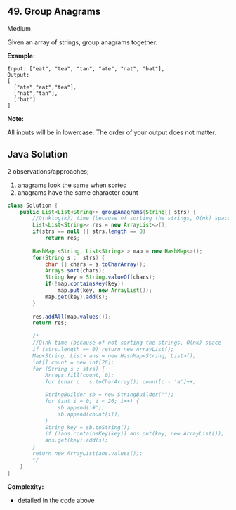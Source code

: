 ## 49. Group Anagrams
Medium

Given an array of strings, group anagrams together.

**Example:**
```
Input: ["eat", "tea", "tan", "ate", "nat", "bat"],
Output:
[
  ["ate","eat","tea"],
  ["nat","tan"],
  ["bat"]
]
```

**Note:**

All inputs will be in lowercase.
The order of your output does not matter.

## Java Solution
2 observations/approaches;
1. anagrams look the same when sorted
2. anagrams have the same character count

```java
class Solution {
    public List<List<String>> groupAnagrams(String[] strs) {
        //O(nklog(k)) time (because of sorting the strings, O(nk) space - k being the length of longest string
        List<List<String>> res = new ArrayList<>();
        if(strs == null || strs.length == 0)
            return res;
        
        HashMap <String, List<String> > map = new HashMap<>();
        for(String s :  strs) {
            char [] chars = s.toCharArray();
            Arrays.sort(chars);
            String key = String.valueOf(chars);
            if(!map.containsKey(key))
                map.put(key, new ArrayList());
            map.get(key).add(s);
        }
        
        res.addAll(map.values());
        return res;
        
        /*
        //O(nk time (because of not sorting the strings, O(nk) space - k being the length of longest string
        if (strs.length == 0) return new ArrayList();
        Map<String, List> ans = new HashMap<String, List>();
        int[] count = new int[26];
        for (String s : strs) {
            Arrays.fill(count, 0);
            for (char c : s.toCharArray()) count[c - 'a']++;

            StringBuilder sb = new StringBuilder("");
            for (int i = 0; i < 26; i++) {
                sb.append('#');
                sb.append(count[i]);
            }
            String key = sb.toString();
            if (!ans.containsKey(key)) ans.put(key, new ArrayList());
            ans.get(key).add(s);
        }
        return new ArrayList(ans.values());
        */
    }
}
```

**Complexity:**
* detailed in the code above